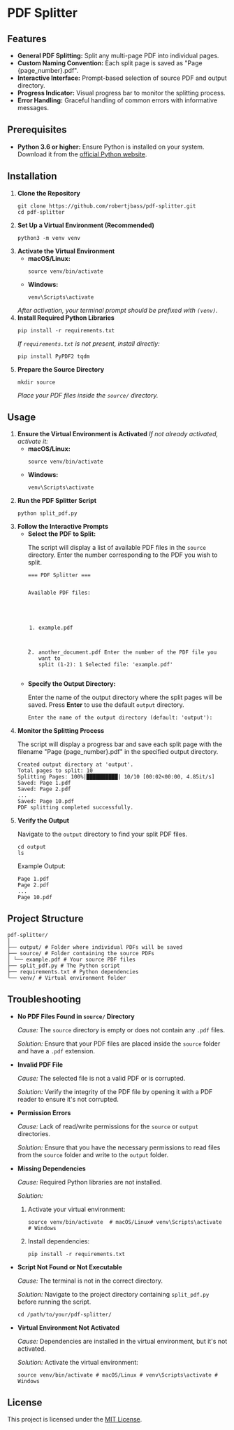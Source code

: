   <h1>PDF Splitter</h1>

  <h2>Features</h2>
    <ul>
        <li><strong>General PDF Splitting:</strong> Split any multi-page PDF into individual pages.</li>
        <li><strong>Custom Naming Convention:</strong> Each split page is saved as "Page {page_number}.pdf".</li>
        <li><strong>Interactive Interface:</strong> Prompt-based selection of source PDF and output directory.</li>
        <li><strong>Progress Indicator:</strong> Visual progress bar to monitor the splitting process.</li>
        <li><strong>Error Handling:</strong> Graceful handling of common errors with informative messages.</li>
    </ul>

  <h2>Prerequisites</h2>
    <ul>
        <li><strong>Python 3.6 or higher:</strong> Ensure Python is installed on your system. Download it from the <a href="https://www.python.org/downloads/">official Python website</a>.</li>
    </ul>

  <h2>Installation</h2>
    <ol>
        <li><strong>Clone the Repository</strong>
            <pre><code>git clone https://github.com/robertjbass/pdf-splitter.git
cd pdf-splitter</code></pre>

</li>
<li><strong>Set Up a Virtual Environment (Recommended)</strong>
<pre><code>python3 -m venv venv
</code></pre>
</li>
<li><strong>Activate the Virtual Environment</strong>
<ul>
<li><strong>macOS/Linux:</strong>
<pre><code>source venv/bin/activate
</code></pre>
</li>
<li><strong>Windows:</strong>
<pre><code>venv\Scripts\activate
</code></pre>
</li>
</ul>
<em>After activation, your terminal prompt should be prefixed with <code>(venv)</code>.</em>
</li>
<li><strong>Install Required Python Libraries</strong>
<pre><code>pip install -r requirements.txt
</code></pre>
<em>If <code>requirements.txt</code> is not present, install directly:</em>
<pre><code>pip install PyPDF2 tqdm
</code></pre>
</li>
<li><strong>Prepare the Source Directory</strong>
<pre><code>mkdir source
</code></pre>
<em>Place your PDF files inside the <code>source/</code> directory.</em>
</li>
</ol>

  <h2>Usage</h2>
    <ol>
        <li><strong>Ensure the Virtual Environment is Activated</strong>
            <em>If not already activated, activate it:</em>
            <ul>
                <li><strong>macOS/Linux:</strong>
                    <pre><code>source venv/bin/activate</code></pre>
                </li>
                <li><strong>Windows:</strong>
                    <pre><code>venv\Scripts\activate</code></pre>
                </li>
            </ul>
        </li>
        <li><strong>Run the PDF Splitter Script</strong>
            <pre><code>python split_pdf.py</code></pre>
        </li>
        <li><strong>Follow the Interactive Prompts</strong>
            <ul>
                <li><strong>Select the PDF to Split:</strong>
                    <p>The script will display a list of available PDF files in the <code>source</code> directory. Enter the number corresponding to the PDF you wish to split.</p>
                    <pre><code>=== PDF Splitter ===

Available PDF files:

1.  example.pdf
2.  another_document.pdf
    Enter the number of the PDF file you want to split (1-2): 1
    Selected file: 'example.pdf'
    </code></pre>
    </li>
    <li><strong>Specify the Output Directory:</strong>
    <p>Enter the name of the output directory where the split pages will be saved. Press <strong>Enter</strong> to use the default <code>output</code> directory.</p>
    <pre><code>Enter the name of the output directory (default: 'output'):
    </code></pre>
    </li>
    </ul>
    </li>
    <li><strong>Monitor the Splitting Process</strong>
    <p>The script will display a progress bar and save each split page with the filename "Page {page_number}.pdf" in the specified output directory.</p>
    <pre><code>Created output directory at 'output'.
    Total pages to split: 10
    Splitting Pages: 100%|██████████| 10/10 [00:02<00:00, 4.85it/s]
    Saved: Page 1.pdf
    Saved: Page 2.pdf
    ...
    Saved: Page 10.pdf
    PDF splitting completed successfully.
    </code></pre>
    </li>
    <li><strong>Verify the Output</strong>
    <p>Navigate to the <code>output</code> directory to find your split PDF files.</p>
    <pre><code>cd output
    ls
    </code></pre>
    <p>Example Output:</p>
    <pre><code>Page 1.pdf
    Page 2.pdf
    ...
    Page 10.pdf</code>
    </pre>
    </li>
    </ol>

    <h2>Project Structure</h2>
    <pre><code>pdf-splitter/
    │
    ├── output/ # Folder where individual PDFs will be saved
    ├── source/ # Folder containing the source PDFs
    │ └── example.pdf # Your source PDF files
    ├── split_pdf.py # The Python script
    ├── requirements.txt # Python dependencies
    └── venv/ # Virtual environment folder</code></pre>

      <h2>Troubleshooting</h2>
        <ul>
            <li><strong>No PDF Files Found in <code>source/</code> Directory</strong>
                <p><em>Cause:</em> The <code>source</code> directory is empty or does not contain any <code>.pdf</code> files.</p>
                <p><em>Solution:</em> Ensure that your PDF files are placed inside the <code>source</code> folder and have a <code>.pdf</code> extension.</p>
            </li>
            <li><strong>Invalid PDF File</strong>
                <p><em>Cause:</em> The selected file is not a valid PDF or is corrupted.</p>
                <p><em>Solution:</em> Verify the integrity of the PDF file by opening it with a PDF reader to ensure it's not corrupted.</p>
            </li>
            <li><strong>Permission Errors</strong>
                <p><em>Cause:</em> Lack of read/write permissions for the <code>source</code> or <code>output</code> directories.</p>
                <p><em>Solution:</em> Ensure that you have the necessary permissions to read files from the <code>source</code> folder and write to the <code>output</code> folder.</p>
            </li>
            <li><strong>Missing Dependencies</strong>
                <p><em>Cause:</em> Required Python libraries are not installed.</p>
                <p><em>Solution:</em></p>
                <ol>
                    <li>Activate your virtual environment:</li>
                    <pre><code>source venv/bin/activate  # macOS/Linux# venv\Scripts\activate # Windows</code></pre>
    <li>Install dependencies:</li>
    <pre><code>pip install -r requirements.txt
    </code></pre>
    </ol>
    </li>
    <li><strong>Script Not Found or Not Executable</strong>
    <p><em>Cause:</em> The terminal is not in the correct directory.</p>
    <p><em>Solution:</em> Navigate to the project directory containing <code>split_pdf.py</code> before running the script.</p>
    <pre><code>cd /path/to/your/pdf-splitter/
    </code></pre>
    </li>
    <li><strong>Virtual Environment Not Activated</strong>
    <p><em>Cause:</em> Dependencies are installed in the virtual environment, but it's not activated.</p>
    <p><em>Solution:</em> Activate the virtual environment:</p>
    <pre><code>source venv/bin/activate # macOS/Linux # venv\Scripts\activate # Windows</code></pre>
    </li>
    </ul>

    <h2>License</h2>
    <p>This project is licensed under the <a href="LICENSE">MIT License</a>.</p>
